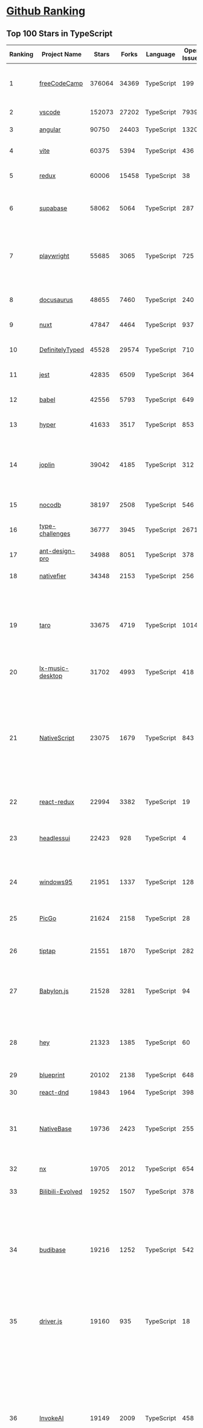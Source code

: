 [Github Ranking](../README.md)
==========

## Top 100 Stars in TypeScript

| Ranking | Project Name | Stars | Forks | Language | Open Issues | Description | Last Commit |
| ------- | ------------ | ----- | ----- | -------- | ----------- | ----------- | ----------- |
| 1 | [freeCodeCamp](https://github.com/freeCodeCamp/freeCodeCamp) | 376064 | 34369 | TypeScript | 199 | freeCodeCamp.org's open-source codebase and curriculum. Learn to code for free. | 2023-10-18T08:53:03Z |
| 2 | [vscode](https://github.com/microsoft/vscode) | 152073 | 27202 | TypeScript | 7939 | Visual Studio Code | 2023-10-18T08:38:26Z |
| 3 | [angular](https://github.com/angular/angular) | 90750 | 24403 | TypeScript | 1320 | The modern web developer’s platform | 2023-10-18T08:26:57Z |
| 4 | [vite](https://github.com/vitejs/vite) | 60375 | 5394 | TypeScript | 436 | Next generation frontend tooling. It's fast! | 2023-10-18T08:51:06Z |
| 5 | [redux](https://github.com/reduxjs/redux) | 60006 | 15458 | TypeScript | 38 | Predictable state container for JavaScript apps | 2023-10-13T10:04:00Z |
| 6 | [supabase](https://github.com/supabase/supabase) | 58062 | 5064 | TypeScript | 287 | The open source Firebase alternative. Follow to stay updated about our public Beta. | 2023-10-18T09:04:01Z |
| 7 | [playwright](https://github.com/microsoft/playwright) | 55685 | 3065 | TypeScript | 725 | Playwright is a framework for Web Testing and Automation. It allows testing Chromium, Firefox and WebKit with a single API.  | 2023-10-18T06:28:44Z |
| 8 | [docusaurus](https://github.com/facebook/docusaurus) | 48655 | 7460 | TypeScript | 240 | Easy to maintain open source documentation websites. | 2023-10-17T00:06:46Z |
| 9 | [nuxt](https://github.com/nuxt/nuxt) | 47847 | 4464 | TypeScript | 937 | The Intuitive Vue Framework. | 2023-10-18T08:44:14Z |
| 10 | [DefinitelyTyped](https://github.com/DefinitelyTyped/DefinitelyTyped) | 45528 | 29574 | TypeScript | 710 | The repository for high quality TypeScript type definitions. | 2023-10-18T08:56:33Z |
| 11 | [jest](https://github.com/jestjs/jest) | 42835 | 6509 | TypeScript | 364 | Delightful JavaScript Testing. | 2023-10-18T07:49:02Z |
| 12 | [babel](https://github.com/babel/babel) | 42556 | 5793 | TypeScript | 649 | 🐠 Babel is a compiler for writing next generation JavaScript. | 2023-10-18T04:52:32Z |
| 13 | [hyper](https://github.com/vercel/hyper) | 41633 | 3517 | TypeScript | 853 | A terminal built on web technologies | 2023-10-16T11:17:28Z |
| 14 | [joplin](https://github.com/laurent22/joplin) | 39042 | 4185 | TypeScript | 312 | Joplin - the secure note taking and to-do app with synchronisation capabilities for Windows, macOS, Linux, Android and iOS. | 2023-10-18T06:14:11Z |
| 15 | [nocodb](https://github.com/nocodb/nocodb) | 38197 | 2508 | TypeScript | 546 | 🔥 🔥 🔥 Open Source Airtable Alternative | 2023-10-18T08:24:53Z |
| 16 | [type-challenges](https://github.com/type-challenges/type-challenges) | 36777 | 3945 | TypeScript | 26718 | Collection of TypeScript type challenges with online judge | 2023-10-18T04:41:56Z |
| 17 | [ant-design-pro](https://github.com/ant-design/ant-design-pro) | 34988 | 8051 | TypeScript | 378 | 👨🏻‍💻👩🏻‍💻 Use Ant Design like a Pro! | 2023-10-17T14:43:27Z |
| 18 | [nativefier](https://github.com/nativefier/nativefier) | 34348 | 2153 | TypeScript | 256 | Make any web page a desktop application | 2023-09-29T13:45:16Z |
| 19 | [taro](https://github.com/NervJS/taro) | 33675 | 4719 | TypeScript | 1014 | 开放式跨端跨框架解决方案，支持使用 React/Vue/Nerv 等框架来开发微信/京东/百度/支付宝/字节跳动/ QQ 小程序/H5/React Native 等应用。  https://taro.zone/ | 2023-10-18T08:58:38Z |
| 20 | [lx-music-desktop](https://github.com/lyswhut/lx-music-desktop) | 31702 | 4993 | TypeScript | 418 | 一个基于 electron 的音乐软件 | 2023-09-28T05:37:25Z |
| 21 | [NativeScript](https://github.com/NativeScript/NativeScript) | 23075 | 1679 | TypeScript | 843 | ⚡ Empowering JavaScript with native platform APIs. ✨ Best of all worlds (TypeScript, Swift, Objective C, Kotlin, Java). Use what you love ❤️ Angular, Capacitor, Ionic, React, Solid, Svelte, Vue with: SwiftUI, Jetpack Compose, Flutter and you name it compatible. | 2023-10-16T22:41:59Z |
| 22 | [react-redux](https://github.com/reduxjs/react-redux) | 22994 | 3382 | TypeScript | 19 | Official React bindings for Redux | 2023-10-17T21:01:01Z |
| 23 | [headlessui](https://github.com/tailwindlabs/headlessui) | 22423 | 928 | TypeScript | 4 | Completely unstyled, fully accessible UI components, designed to integrate beautifully with Tailwind CSS. | 2023-10-04T17:46:00Z |
| 24 | [windows95](https://github.com/felixrieseberg/windows95) | 21951 | 1337 | TypeScript | 128 | 💩🚀 Windows 95 in Electron. Runs on macOS, Linux, and Windows. | 2023-10-17T17:28:48Z |
| 25 | [PicGo](https://github.com/Molunerfinn/PicGo) | 21624 | 2158 | TypeScript | 28 | :rocket:A simple & beautiful tool for pictures uploading built by vue-cli-electron-builder | 2023-10-01T12:13:56Z |
| 26 | [tiptap](https://github.com/ueberdosis/tiptap) | 21551 | 1870 | TypeScript | 282 | The headless editor framework for web artisans. | 2023-10-18T04:37:19Z |
| 27 | [Babylon.js](https://github.com/BabylonJS/Babylon.js) | 21528 | 3281 | TypeScript | 94 | Babylon.js is a powerful, beautiful, simple, and open game and rendering engine packed into a friendly JavaScript framework. | 2023-10-18T06:11:32Z |
| 28 | [hey](https://github.com/heyxyz/hey) | 21323 | 1385 | TypeScript | 60 | Hey is a decentralized and permissionless social media app built with Lens Protocol 🌿 | 2023-10-18T04:54:57Z |
| 29 | [blueprint](https://github.com/palantir/blueprint) | 20102 | 2138 | TypeScript | 648 | A React-based UI toolkit for the web | 2023-10-17T00:28:11Z |
| 30 | [react-dnd](https://github.com/react-dnd/react-dnd) | 19843 | 1964 | TypeScript | 398 | Drag and Drop for React | 2023-10-16T06:27:47Z |
| 31 | [NativeBase](https://github.com/GeekyAnts/NativeBase) | 19736 | 2423 | TypeScript | 255 | Mobile-first, accessible components for React Native & Web to build consistent UI across Android, iOS and Web. | 2023-10-05T19:39:37Z |
| 32 | [nx](https://github.com/nrwl/nx) | 19705 | 2012 | TypeScript | 654 | Smart, Fast and Extensible Build System | 2023-10-18T08:52:08Z |
| 33 | [Bilibili-Evolved](https://github.com/the1812/Bilibili-Evolved) | 19252 | 1507 | TypeScript | 378 | 强大的哔哩哔哩增强脚本 | 2023-10-16T14:06:46Z |
| 34 | [budibase](https://github.com/Budibase/budibase) | 19216 | 1252 | TypeScript | 542 | Low code platform for creating internal tools, workflows, and admin panels in minutes. Supports PostgreSQL, MySQL, MSSQL, MongoDB, Rest API, Docker, K8s, and more 🚀. Budibase, the low code platform you'll enjoy using ⚡   | 2023-10-18T09:04:38Z |
| 35 | [driver.js](https://github.com/kamranahmedse/driver.js) | 19160 | 935 | TypeScript | 18 | A light-weight, no-dependency, vanilla JavaScript engine to drive the user's focus across the page | 2023-10-12T10:28:46Z |
| 36 | [InvokeAI](https://github.com/invoke-ai/InvokeAI) | 19149 | 2009 | TypeScript | 458 | InvokeAI is a leading creative engine for Stable Diffusion models, empowering professionals, artists, and enthusiasts to generate and create visual media using the latest AI-driven technologies. The solution offers an industry leading WebUI, supports terminal use through a CLI, and serves as the foundation for multiple commercial products. | 2023-10-18T08:37:09Z |
| 37 | [kibana](https://github.com/elastic/kibana) | 18834 | 7877 | TypeScript | 9053 | Your window into the Elastic Stack | 2023-10-18T09:04:04Z |
| 38 | [desktop](https://github.com/desktop/desktop) | 18331 | 9644 | TypeScript | 786 | Focus on what matters instead of fighting with Git. | 2023-10-18T07:32:02Z |
| 39 | [web3.js](https://github.com/web3/web3.js) | 17967 | 4961 | TypeScript | 164 | Ethereum JavaScript API | 2023-10-17T19:44:58Z |
| 40 | [sst](https://github.com/sst/sst) | 17945 | 1510 | TypeScript | 657 | Build modern full-stack applications on AWS | 2023-10-18T08:51:57Z |
| 41 | [windows95](https://github.com/felixrieseberg/windows95) | 21951 | 1337 | TypeScript | 128 | 💩🚀 Windows 95 in Electron. Runs on macOS, Linux, and Windows. | 2023-10-17T17:28:48Z |
| 42 | [PicGo](https://github.com/Molunerfinn/PicGo) | 21624 | 2158 | TypeScript | 28 | :rocket:A simple & beautiful tool for pictures uploading built by vue-cli-electron-builder | 2023-10-01T12:13:56Z |
| 43 | [tiptap](https://github.com/ueberdosis/tiptap) | 21551 | 1870 | TypeScript | 282 | The headless editor framework for web artisans. | 2023-10-18T04:37:19Z |
| 44 | [element-plus](https://github.com/element-plus/element-plus) | 21546 | 11437 | TypeScript | 1170 | 🎉 A Vue.js 3 UI Library made by Element team | 2023-10-18T06:37:25Z |
| 45 | [Babylon.js](https://github.com/BabylonJS/Babylon.js) | 21528 | 3281 | TypeScript | 94 | Babylon.js is a powerful, beautiful, simple, and open game and rendering engine packed into a friendly JavaScript framework. | 2023-10-18T06:11:32Z |
| 46 | [hey](https://github.com/heyxyz/hey) | 21323 | 1385 | TypeScript | 60 | Hey is a decentralized and permissionless social media app built with Lens Protocol 🌿 | 2023-10-18T04:54:57Z |
| 47 | [jitsi-meet](https://github.com/jitsi/jitsi-meet) | 20454 | 6316 | TypeScript | 231 | Jitsi Meet - Secure, Simple and Scalable Video Conferences that you use as a standalone app or embed in your web application. | 2023-10-17T23:57:17Z |
| 48 | [create-t3-app](https://github.com/t3-oss/create-t3-app) | 20426 | 872 | TypeScript | 18 | The best way to start a full-stack, typesafe Next.js app  | 2023-10-16T23:02:39Z |
| 49 | [blueprint](https://github.com/palantir/blueprint) | 20102 | 2138 | TypeScript | 648 | A React-based UI toolkit for the web | 2023-10-17T00:28:11Z |
| 50 | [typescript-book](https://github.com/basarat/typescript-book) | 19876 | 2512 | TypeScript | 112 | :books: The definitive guide to TypeScript and possibly the best TypeScript book :book:. Free and Open Source 🌹 | 2023-08-05T07:27:19Z |
| 51 | [react-dnd](https://github.com/react-dnd/react-dnd) | 19843 | 1964 | TypeScript | 398 | Drag and Drop for React | 2023-10-16T06:27:47Z |
| 52 | [rxdb](https://github.com/pubkey/rxdb) | 19751 | 1097 | TypeScript | 2 | A fast, offline-first, reactive Database for JavaScript Applications https://rxdb.info/ | 2023-10-18T01:24:06Z |
| 53 | [NativeBase](https://github.com/GeekyAnts/NativeBase) | 19736 | 2423 | TypeScript | 255 | Mobile-first, accessible components for React Native & Web to build consistent UI across Android, iOS and Web. | 2023-10-05T19:39:37Z |
| 54 | [graphql-js](https://github.com/graphql/graphql-js) | 19733 | 2191 | TypeScript | 167 | A reference implementation of GraphQL for JavaScript | 2023-10-17T17:26:45Z |
| 55 | [nx](https://github.com/nrwl/nx) | 19705 | 2012 | TypeScript | 654 | Smart, Fast and Extensible Build System | 2023-10-18T08:52:08Z |
| 56 | [Bilibili-Evolved](https://github.com/the1812/Bilibili-Evolved) | 19252 | 1507 | TypeScript | 378 | 强大的哔哩哔哩增强脚本 | 2023-10-16T14:06:46Z |
| 57 | [budibase](https://github.com/Budibase/budibase) | 19216 | 1252 | TypeScript | 542 | Low code platform for creating internal tools, workflows, and admin panels in minutes. Supports PostgreSQL, MySQL, MSSQL, MongoDB, Rest API, Docker, K8s, and more 🚀. Budibase, the low code platform you'll enjoy using ⚡   | 2023-10-18T09:04:38Z |
| 58 | [driver.js](https://github.com/kamranahmedse/driver.js) | 19160 | 935 | TypeScript | 18 | A light-weight, no-dependency, vanilla JavaScript engine to drive the user's focus across the page | 2023-10-12T10:28:46Z |
| 59 | [InvokeAI](https://github.com/invoke-ai/InvokeAI) | 19149 | 2009 | TypeScript | 458 | InvokeAI is a leading creative engine for Stable Diffusion models, empowering professionals, artists, and enthusiasts to generate and create visual media using the latest AI-driven technologies. The solution offers an industry leading WebUI, supports terminal use through a CLI, and serves as the foundation for multiple commercial products. | 2023-10-18T08:37:09Z |
| 60 | [apollo-client](https://github.com/apollographql/apollo-client) | 18967 | 2613 | TypeScript | 465 | :rocket:  A fully-featured, production ready caching GraphQL client for every UI framework and GraphQL server. | 2023-10-17T22:46:52Z |
| 61 | [generator-jhipster](https://github.com/jhipster/generator-jhipster) | 20908 | 4031 | TypeScript | 219 | JHipster is a development platform to quickly generate, develop, & deploy modern web applications & microservice architectures. | 2023-10-18T06:32:54Z |
| 62 | [outline](https://github.com/outline/outline) | 20725 | 1736 | TypeScript | 75 | The fastest knowledge base for growing teams. Beautiful, realtime collaborative, feature packed, and markdown compatible. | 2023-10-18T06:32:49Z |
| 63 | [medusa](https://github.com/medusajs/medusa) | 20177 | 1671 | TypeScript | 207 | Building blocks for digital commerce | 2023-10-18T09:02:46Z |
| 64 | [blueprint](https://github.com/palantir/blueprint) | 20102 | 2138 | TypeScript | 648 | A React-based UI toolkit for the web | 2023-10-17T00:28:11Z |
| 65 | [react-dnd](https://github.com/react-dnd/react-dnd) | 19843 | 1964 | TypeScript | 398 | Drag and Drop for React | 2023-10-16T06:27:47Z |
| 66 | [nx](https://github.com/nrwl/nx) | 19705 | 2012 | TypeScript | 654 | Smart, Fast and Extensible Build System | 2023-10-18T08:52:08Z |
| 67 | [Bilibili-Evolved](https://github.com/the1812/Bilibili-Evolved) | 19252 | 1507 | TypeScript | 378 | 强大的哔哩哔哩增强脚本 | 2023-10-16T14:06:46Z |
| 68 | [budibase](https://github.com/Budibase/budibase) | 19216 | 1252 | TypeScript | 542 | Low code platform for creating internal tools, workflows, and admin panels in minutes. Supports PostgreSQL, MySQL, MSSQL, MongoDB, Rest API, Docker, K8s, and more 🚀. Budibase, the low code platform you'll enjoy using ⚡   | 2023-10-18T09:04:38Z |
| 69 | [wenyan](https://github.com/wenyan-lang/wenyan) | 19156 | 1096 | TypeScript | 182 | 文言文編程語言 A programming language for the ancient Chinese. | 2023-02-11T22:49:40Z |
| 70 | [InvokeAI](https://github.com/invoke-ai/InvokeAI) | 19149 | 2009 | TypeScript | 458 | InvokeAI is a leading creative engine for Stable Diffusion models, empowering professionals, artists, and enthusiasts to generate and create visual media using the latest AI-driven technologies. The solution offers an industry leading WebUI, supports terminal use through a CLI, and serves as the foundation for multiple commercial products. | 2023-10-18T08:37:09Z |
| 71 | [openai-translator](https://github.com/openai-translator/openai-translator) | 18565 | 1371 | TypeScript | 266 | 基于 ChatGPT API 的划词翻译浏览器插件和跨平台桌面端应用    -    Browser extension and cross-platform desktop application for translation based on ChatGPT API. | 2023-10-16T22:55:04Z |
| 72 | [desktop](https://github.com/desktop/desktop) | 18331 | 9644 | TypeScript | 786 | Focus on what matters instead of fighting with Git. | 2023-10-18T07:32:02Z |
| 73 | [sst](https://github.com/sst/sst) | 17945 | 1510 | TypeScript | 657 | Build modern full-stack applications on AWS | 2023-10-18T08:51:57Z |
| 74 | [react-flow](https://github.com/wbkd/react-flow) | 17760 | 1190 | TypeScript | 85 | Highly customizable library for building an interactive node-based UI, workflow editor, flow chart or static diagram  | 2023-10-17T08:39:08Z |
| 75 | [tfjs](https://github.com/tensorflow/tfjs) | 17741 | 1909 | TypeScript | 303 | A WebGL accelerated JavaScript library for training and deploying ML models. | 2023-10-18T01:26:39Z |
| 76 | [redux-thunk](https://github.com/reduxjs/redux-thunk) | 17682 | 1083 | TypeScript | 1 | Thunk middleware for Redux | 2023-09-13T02:58:48Z |
| 77 | [darkreader](https://github.com/darkreader/darkreader) | 17501 | 2225 | TypeScript | 999 | Dark Reader Chrome and Firefox extension | 2023-10-17T14:12:31Z |
| 78 | [remotion](https://github.com/remotion-dev/remotion) | 17431 | 833 | TypeScript | 66 | 🎥      Make videos programmatically with React | 2023-10-17T16:11:42Z |
| 79 | [ionicons](https://github.com/ionic-team/ionicons) | 17115 | 2076 | TypeScript | 253 | Premium hand-crafted icons built by Ionic, for Ionic apps and web apps everywhere 🌎 | 2023-10-10T17:37:34Z |
| 80 | [bit](https://github.com/teambit/bit) | 17060 | 951 | TypeScript | 29 | A build system for development of composable software. | 2023-10-18T08:25:40Z |
| 81 | [upscayl](https://github.com/upscayl/upscayl) | 18585 | 760 | TypeScript | 15 | 🆙 Upscayl - Free and Open Source AI Image Upscaler for Linux, MacOS and Windows built with Linux-First philosophy. | 2023-10-17T16:17:29Z |
| 82 | [theia](https://github.com/eclipse-theia/theia) | 18483 | 2443 | TypeScript | 1332 | Eclipse Theia is a cloud & desktop IDE framework implemented in TypeScript. | 2023-10-16T16:34:40Z |
| 83 | [desktop](https://github.com/desktop/desktop) | 18331 | 9644 | TypeScript | 786 | Focus on what matters instead of fighting with Git. | 2023-10-18T07:32:02Z |
| 84 | [web3.js](https://github.com/web3/web3.js) | 17967 | 4961 | TypeScript | 164 | Ethereum JavaScript API | 2023-10-17T19:44:58Z |
| 85 | [visx](https://github.com/airbnb/visx) | 17858 | 701 | TypeScript | 126 | 🐯 visx \| visualization components | 2023-10-10T18:41:27Z |
| 86 | [redux-thunk](https://github.com/reduxjs/redux-thunk) | 17682 | 1083 | TypeScript | 1 | Thunk middleware for Redux | 2023-09-13T02:58:48Z |
| 87 | [remotion](https://github.com/remotion-dev/remotion) | 17431 | 833 | TypeScript | 66 | 🎥      Make videos programmatically with React | 2023-10-17T16:11:42Z |
| 88 | [ionicons](https://github.com/ionic-team/ionicons) | 17115 | 2076 | TypeScript | 253 | Premium hand-crafted icons built by Ionic, for Ionic apps and web apps everywhere 🌎 | 2023-10-10T17:37:34Z |
| 89 | [vueuse](https://github.com/vueuse/vueuse) | 17076 | 2138 | TypeScript | 89 | Collection of essential Vue Composition Utilities for Vue 2 and 3 | 2023-10-18T02:20:37Z |
| 90 | [material-components-web](https://github.com/material-components/material-components-web) | 16955 | 2238 | TypeScript | 396 | Modular and customizable Material Design UI components for the web | 2023-10-17T18:45:03Z |
| 91 | [Kap](https://github.com/wulkano/Kap) | 16840 | 830 | TypeScript | 184 | An open-source screen recorder built with web technology | 2023-07-13T16:10:20Z |
| 92 | [node-redis](https://github.com/redis/node-redis) | 16434 | 1833 | TypeScript | 222 | Redis Node.js client | 2023-10-15T06:55:47Z |
| 93 | [redwood](https://github.com/redwoodjs/redwood) | 16392 | 936 | TypeScript | 401 | The App Framework for Startups | 2023-10-18T08:48:10Z |
| 94 | [tui.editor](https://github.com/nhn/tui.editor) | 16376 | 1684 | TypeScript | 477 | 🍞📝 Markdown WYSIWYG Editor. GFM Standard + Chart & UML Extensible. | 2023-09-28T05:53:22Z |
| 95 | [wangEditor](https://github.com/wangeditor-team/wangEditor) | 16313 | 3161 | TypeScript | 523 | wangEditor —— 开源 Web 富文本编辑器 | 2023-09-06T03:18:54Z |
| 96 | [better-scroll](https://github.com/ustbhuangyi/better-scroll) | 16246 | 2623 | TypeScript | 44 | :scroll: inspired by iscroll, and it supports more features and has a better scroll perfermance | 2023-03-29T13:41:53Z |
| 97 | [sismo-badges](https://github.com/sismo-core/sismo-badges) | 16240 | 743 | TypeScript | 1 | Contracts of the Sismo Badge Minting Protocol  | 2023-10-03T15:47:29Z |
| 98 | [lit](https://github.com/lit/lit) | 16164 | 833 | TypeScript | 342 | Lit is a simple library for building fast, lightweight web components. | 2023-10-18T00:25:06Z |
| 99 | [OI-wiki](https://github.com/OI-wiki/OI-wiki) | 16067 | 3161 | TypeScript | 129 | :star2: Wiki of OI / ICPC for everyone. （某大型游戏线上攻略，内含炫酷算术魔法） | 2023-10-18T00:17:46Z |
| 100 | [fuels-ts](https://github.com/FuelLabs/fuels-ts) | 15981 | 506 | TypeScript | 84 | Fuel Network Typescript SDK | 2023-10-18T08:32:04Z |

